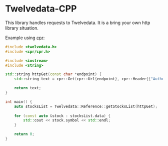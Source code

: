 # Twelvedata-CPP

This library handles requests to Twelvedata. It is a bring your own http library situation.

Example using [cpr](https://github.com/libcpr/cpr):
```cpp
#include <twelvedata.h>
#include <cpr/cpr.h>

#include <iostream>
#include <string>

std::string httpGet(const char *endpoint) {
    std::string text = cpr::Get(cpr::Url{endpoint}, cpr::Header{{"Authorization", <your-token-here>}}).text;

    return text;
}

int main() {
    auto stocksList = Twelvedata::Reference::getStocksList(httpGet);
	
    for (const auto &stock : stocksList.data) {
        std::cout << stock.symbol << std::endl;
    }

    return 0;
}
```

